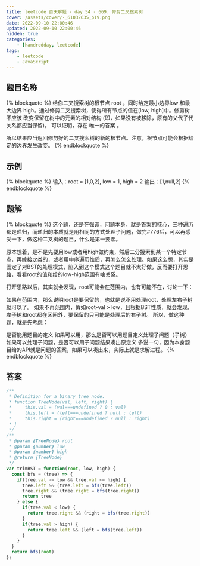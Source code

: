 ```yaml
---
title: leetcode 百天解题 - day 54 - 669. 修剪二叉搜索树
cover: /assets/cover/·_61032635_p19.png
date: 2022-09-10 22:00:46
updated: 2022-09-10 22:00:46
hidden: true
categories:
    - [handredday, leetcode]
tags:
    - leetcode
    - JavaScript
---
```


## 题目名称

{% blockquote %}
给你二叉搜索树的根节点 root ，同时给定最小边界low 和最大边界 high。通过修剪二叉搜索树，使得所有节点的值在[low, high]中。修剪树 不应该 改变保留在树中的元素的相对结构 (即，如果没有被移除，原有的父代子代关系都应当保留)。 可以证明，存在 唯一的答案 。

所以结果应当返回修剪好的二叉搜索树的新的根节点。注意，根节点可能会根据给定的边界发生改变。
{% endblockquote %}

## 示例

{% blockquote %}
输入：root = [1,0,2], low = 1, high = 2
输出：[1,null,2]
{% endblockquote %}


## 题解

{% blockquote %}
这个题，还是在强调，问题本身，就是答案的核心，三种遍历都是递归，而递归的本质就是用相同的方式处理子问题，做完#776后，可以再感受一下，做这种二叉树的题目，什么是第一要素。

原本想着，是不是先要用low或者用high做约束，然后二分搜索到某一个特定节点，再嫁接之类的，或者用中序遍历性质，再怎么怎么处理。如果这么想，其实是固定了对BST的处理模式，陷入到这个模式这个题目就不太好做，反而要打开思路，看看root的值和给的low-high范围有啥关系。

打开思路以后，其实就会发现，root可能会在范围内，也有可能不在，讨论一下：

如果在范围内，那么说明root是要保留的，也就是说不用处理root，处理左右子树就可以了。
如果不再范围内，假如root-val > low，且根据BST性质，就会发现，左子树和root都在区间外，要保留的只可能是处理后的右子树。
所以，做这种题，就是先考虑：

是否能用题目的定义
如果可以用，那么是否可以用题目定义处理子问题（子树）
如果可以处理子问题，是否可以用子问题结果凑出原定义
多说一句，因为本身题目给的API就是问题的答案，如果可以凑出来，实际上就是求解过程。
{% endblockquote %}

## 答案

~~~js
/**
 * Definition for a binary tree node.
 * function TreeNode(val, left, right) {
 *     this.val = (val===undefined ? 0 : val)
 *     this.left = (left===undefined ? null : left)
 *     this.right = (right===undefined ? null : right)
 * }
 */
/**
 * @param {TreeNode} root
 * @param {number} low
 * @param {number} high
 * @return {TreeNode}
 */
var trimBST = function(root, low, high) {
  const bfs = (tree) => {
    if(tree.val >= low && tree.val <= high) {
      tree.left && (tree.left = bfs(tree.left))
      tree.right && (tree.right = bfs(tree.right))
      return tree
    } else {
      if(tree.val < low) {
        return tree.right && (right = bfs(tree.right))
      }
      if(tree.val > high) {
        return tree.left && (left = bfs(tree.left))
      }
    }
  }
  return bfs(root)
};
~~~